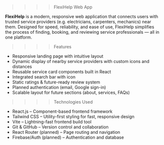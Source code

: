 >>>> FlexiHelp Web App

**FlexiHelp** is a modern, responsive web application that connects users with trusted service providers (e.g. electricians, carpenters, mechanics) near them. Designed for speed, reliability, and ease of use, FlexiHelp simplifies the process of finding, booking, and reviewing service professionals — all in one platform.

>>>> Features

- Responsive landing page with intuitive layout
- Dynamic display of nearby service providers with custom icons and distances
- Reusable service card components built in React
- Integrated search bar with icon
- Static ratings & future-ready review system
- Planned authentication (email, Google sign-in)
- Scalable layout for future sections (about, services, FAQs)

>>>> Technologies Used

- React.js – Component-based frontend framework
- Tailwind CSS – Utility-first styling for fast, responsive design
- Vite – Lightning-fast frontend build tool
- Git & GitHub – Version control and collaboration
- React Router (planned) – Page routing and navigation
- Firebase/Auth (planned) – Authentication and database

